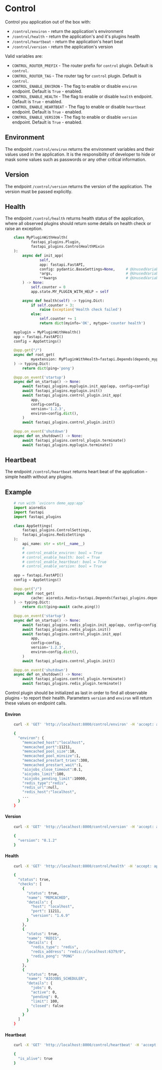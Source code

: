 # Control
Control you application out of the box with:
* `/control/environ` - return the application's environment
* `/control/health` - return the application's and it's plugins health
* `/control/heartbeat` - return the application's heart beat
* `/control/version` - return the application's version

Valid variables are:
* `CONTROL_ROUTER_PREFIX` - The router prefix for `control` plugin. Default is `control`.
* `CONTROL_ROUTER_TAG` - The router tag for `control` plugin. Default is `control`.
* `CONTROL_ENABLE_ENVIRON` - The flag to enable or disable `environ` endpoint. Default is `True` - enabled.
* `CONTROL_ENABLE_HEALTH` - The flag to enable or disable `health` endpoint. Default is `True` - enabled.
* `CONTROL_ENABLE_HEARTBEAT` - The flag to enable or disable `heartbeat` endpoint. Default is `True` - enabled.
* `CONTROL_ENABLE_VERSION` - The flag to enable or disable `version` endpoint. Default is `True` - enabled.

## Environment
The endpoint `/control/environ` returns the environment variables and their
values used in the application. It is the responsibility of developer to hide
or mask some values such as passwords or any other critical information.

## Version
The endpoint `/control/version` returns the version of the application. The
version must be passed explicitly.

## Health
The endpoint `/control/health` returns health status of the application, where
all observed plugins should return some details on health check or raise an
exception.

```python
	class MyPluginWithHealth(
	        fastapi_plugins.Plugin,
	        fastapi_plugins.ControlHealthMixin
	):
	    async def init_app(
	            self,
	            app: fastapi.FastAPI,
	            config: pydantic.BaseSettings=None,     # @UnusedVariable
	            *args,                                  # @UnusedVariable
	            **kwargs                                # @UnusedVariable
	    ) -> None:
	        self.counter = 0
	        app.state.MY_PLUGIN_WITH_HELP = self
	
	    async def health(self) -> typing.Dict:
	        if self.counter > 3:
	            raise Exception('Health check failed')
	        else:
	            self.counter += 1
	            return dict(myinfo='OK', mytype='counter health')
	
	myplugin = MyPluginWithHealth()
	app = fastapi.FastAPI()
	config = AppSettings()
	
	@app.get("/")
	async def root_get(
	        myextension: MyPluginWithHealth=fastapi.Depends(depends_myplugin),
	) -> typing.Dict:
	    return dict(ping='pong')
	
	@app.on_event('startup')
	async def on_startup() -> None:
	    await fastapi_plugins.myplugin.init_app(app, config=config)
	    await fastapi_plugins.myplugin.init()
	    await fastapi_plugins.control_plugin.init_app(
	        app,
	        config=config,
	        version='1.2.3',
	        environ=config.dict(),
	    )
	    await fastapi_plugins.control_plugin.init()
	
	@app.on_event('shutdown')
	async def on_shutdown() -> None:
	    await fastapi_plugins.control_plugin.terminate()
	    await fastapi_plugins.myplugin.terminate()
```

## Heartbeat
The endpoint `/control/heartbeat` returns heart beat of the application - simple health without any plugins.

## Example
```python
    # run with `uvicorn demo_app:app`
    import aioredis
    import fastapi
    import fastapi_plugins
    
    class AppSettings(
        fastapi_plugins.ControlSettings,
        fastapi_plugins.RedisSettings
    ):
        api_name: str = str(__name__)
        #
        # control_enable_environ: bool = True
        # control_enable_health: bool = True
        # control_enable_heartbeat: bool = True
        # control_enable_version: bool = True
    
    app = fastapi.FastAPI()
    config = AppSettings()
    
    @app.get("/")
    async def root_get(
            cache: aioredis.Redis=fastapi.Depends(fastapi_plugins.depends_redis),
    ) -> typing.Dict:
        return dict(ping=await cache.ping())
    
    @app.on_event('startup')
    async def on_startup() -> None:
        await fastapi_plugins.redis_plugin.init_app(app, config=config)
        await fastapi_plugins.redis_plugin.init()
        await fastapi_plugins.control_plugin.init_app(
            app,
            config=config,
            version='1.2.3',
            environ=config.dict(),
        )
        await fastapi_plugins.control_plugin.init()
    
    @app.on_event('shutdown')
    async def on_shutdown() -> None:
        await fastapi_plugins.control_plugin.terminate()
        await fastapi_plugins.redis_plugin.terminate()
```

Control plugin should be initialized as last in order to find all observable
plugins - to report their health.
Parameters `version` and `environ` will return these values on endpoint calls.

#### Environ
```bash
	curl -X 'GET' 'http://localhost:8000/control/environ' -H 'accept: application/json'
	
	{
	  "environ": {
	    "memcached_host":"localhost",
	    "memcached_port":11211,
	    "memcached_pool_size":10,
	    "memcached_pool_minsize":1,
	    "memcached_prestart_tries":300,
	    "memcached_prestart_wait":1,
	    "aiojobs_close_timeout":0.1,
	    "aiojobs_limit":100,
	    "aiojobs_pending_limit":10000,
	    "redis_type":"redis",
	    "redis_url":null,
	    "redis_host":"localhost",
	    ...
	  }
	}
```

#### Version
```bash
	curl -X 'GET' 'http://localhost:8000/control/version' -H 'accept: application/json'
	
	{
	  "version": "0.1.2"
	}
```

#### Health
```bash
	curl -X 'GET' 'http://localhost:8000/control/health' -H 'accept: application/json'
	
	{
	  "status": true,
	  "checks": [
	    {
	      "status": true,
	      "name": "MEMCACHED",
	      "details": {
	        "host": "localhost",
	        "port": 11211,
	        "version": "1.6.9"
	      }
	    },
	    {
	      "status": true,
	      "name": "REDIS",
	      "details": {
	        "redis_type": "redis",
	        "redis_address": "redis://localhost:6379/0",
	        "redis_pong": "PONG"
	      }
	    },
	    {
	      "status": true,
	      "name": "AIOJOBS_SCHEDULER",
	      "details": {
	        "jobs": 0,
	        "active": 0,
	        "pending": 0,
	        "limit": 100,
	        "closed": false
	      }
	    }
	  ]
	}
```

#### Heartbeat
```bash
	curl -X 'GET' 'http://localhost:8000/control/heartbeat' -H 'accept: application/json'
	
	{
	  "is_alive": true
	}
```
